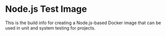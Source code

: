 # Node.js Test Image

This is the build info for creating a Node.js-based Docker image
that can be used in unit and system testing for projects.
